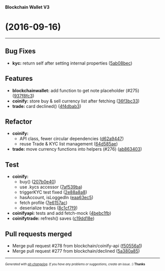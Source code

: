 __Blockchain Wallet V3__

#   (2016-09-16)



---

## Bug Fixes

- **kyc:** return self after setting internal properties
  ([5ab08bec](https://github.com/blockchain/My-Wallet-V3/commit/5ab08bec590d60030d27dab26040fc5358aea7d1))


## Features

- **blockchainwallet:** add function to get note placeholder (#275)
  ([937f8fc3](https://github.com/blockchain/My-Wallet-V3/commit/937f8fc38a66c67cc56aab004938253f11c45399))
- **coinify:** store buy & sell currency list after fetching
  ([36f3bc33](https://github.com/blockchain/My-Wallet-V3/commit/36f3bc33a1cd1302d373a65b4e73b095dcd5292f))
- **trade:** card declined()
  ([4f4dbab3](https://github.com/blockchain/My-Wallet-V3/commit/4f4dbab3c982f844736ddc374d73feda26c814de))


## Refactor

- **coinify:**
  - API class, fewer circular dependencies
  ([d62a9447](https://github.com/blockchain/My-Wallet-V3/commit/d62a94476343b5ff399770c4fada393e8af6573b))
  - reuse Trade & KYC list management
  ([64d585ae](https://github.com/blockchain/My-Wallet-V3/commit/64d585ae82e612eb432da17bdff4c4abb644a48d))
- **trade:** move currency functions into helpers (#276)
  ([ab863403](https://github.com/blockchain/My-Wallet-V3/commit/ab8634033f0f665e6970f58c25d5aff9cd274ede))


## Test

- **coinify:**
  - buy()
  ([207b0e40](https://github.com/blockchain/My-Wallet-V3/commit/207b0e40eb98192903fa1b4f524ae058bfd4dd87))
  - use .kycs accessor
  ([7af539ba](https://github.com/blockchain/My-Wallet-V3/commit/7af539ba382e7f4797661de52728ae1482dd889f))
  - triggerKYC test fixed
  ([2e88a8a8](https://github.com/blockchain/My-Wallet-V3/commit/2e88a8a84ae14d6f7e49bbf519f9bab8988e8738))
  - hasAccount, isLoggedIn
  ([eaa63ec5](https://github.com/blockchain/My-Wallet-V3/commit/eaa63ec510d394d91ea8723e24aa53ae2cdd0db8))
  - fetch profile
  ([7e6157ac](https://github.com/blockchain/My-Wallet-V3/commit/7e6157ace080307a75d9542651935e8284c8842d))
  - deserialize trades
  ([8c1cf7f9](https://github.com/blockchain/My-Wallet-V3/commit/8c1cf7f99be7b1568484d348b60eee116d62a9f7))
- **coinifyapi:** tests and add fetch-mock
  ([4bebc1fb](https://github.com/blockchain/My-Wallet-V3/commit/4bebc1fb22cea6989d5dab95b181694b2bfb6bd1))
- **coinifytrade:** refresh() saves
  ([c19dd18e](https://github.com/blockchain/My-Wallet-V3/commit/c19dd18e60b5f9cd53279a798134737bc8bb2df6))


## Pull requests merged

- Merge pull request #278 from blockchain/coinify-api
  ([f50556a1](https://github.com/blockchain/My-Wallet-V3/commit/f50556a1252ede7f4e9cf9ace0f436965ae1672e))
- Merge pull request #277 from blockchain/declined
  ([5a380a85](https://github.com/blockchain/My-Wallet-V3/commit/5a380a85b6fcc58d356d51a108c229ef5fc29895))



---
<sub><sup>*Generated with [git-changelog](https://github.com/rafinskipg/git-changelog). If you have any problems or suggestions, create an issue.* :) **Thanks** </sub></sup>